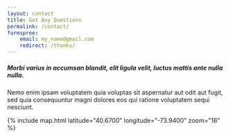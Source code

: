 ```yaml
---
layout: contact
title: Got Any Questions
permalink: /contact/
formspree:
    email: my_name@gmail.com
    redirect: /thanks/
---
```


##### Morbi varius in accumsan blandit, elit ligula velit, luctus mattis ante nulla nulla.

Nemo enim ipsam voluptatem quia voluptas sit aspernatur aut odit aut fugit, sed quia consequuntur magni dolores eos qui ratione voluptatem sequi nesciunt.

{% include map.html latitude="40.6700" longitude="-73.9400" zoom="16" %}
